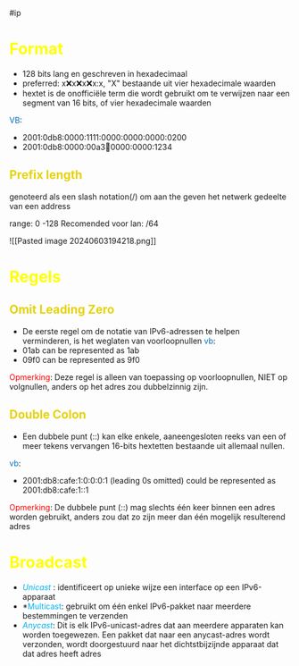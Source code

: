 #ip
# <span style="color:rgb(255, 255, 0)">Format</span>
- 128 bits lang en geschreven in hexadecimaal
- preferred:   x:x:x:x:x:x:x:x, "X" bestaande uit vier hexadecimale waarden
- hextet is de onofficiële term die wordt gebruikt om te verwijzen naar een segment van 16 bits, of vier hexadecimale waarden

<span style="color:rgb(0, 112, 192)">VB</span>:
- 2001:0db8:0000:1111:0000:0000:0000:0200
- 2001:0db8:0000:00a3:abcd:0000:0000:1234
## <span style="color:rgb(229, 211, 11)">Prefix length </span>
genoteerd als een slash notation(/) om aan the geven het netwerk gedeelte van een address

range: 0 -128 
Recomended voor lan: /64

![[Pasted image 20240603194218.png]]
#  <span style="color:rgb(255, 255, 0)">Regels</span>
## <span style="color:rgb(229, 211, 11)">Omit Leading Zero</span>
- De eerste regel om de notatie van IPv6-adressen te helpen verminderen, is het weglaten van voorloopnullen
<span style="color:rgb(0, 112, 192)">vb</span>: 
- 01ab can be represented as 1ab
- 09f0 can be represented as 9f0

<span style="color:rgb(255, 0, 0)">Opmerking</span>: Deze regel is alleen van toepassing op voorloopnullen, NIET op volgnullen, anders op het adres zou dubbelzinnig zijn.

##  <span style="color:rgb(229, 211, 11)">Double Colon</span>

- Een  dubbele punt (::) kan elke enkele, aaneengesloten reeks van een of meer tekens vervangen 16-bits hextetten bestaande uit allemaal nullen.

<span style="color:rgb(0, 112, 192)">vb</span>: 
- 2001:db8:cafe:1:0:0:0:1 (leading 0s omitted) could be represented as 2001:db8:cafe:1::1

<span style="color:rgb(255, 0, 0)">Opmerking</span>: De  dubbele punt (::) mag slechts één keer binnen een adres worden gebruikt, anders zou dat zo zijn meer dan één mogelijk resulterend adres


# <span style="color:rgb(255, 255, 0)">Broadcast </span>

- *<span style="color:rgb(0, 176, 240)">Unicast</span>* : identificeert op unieke wijze een interface op een IPv6-apparaat
- *<span style="color:rgb(0, 176, 240)">Multicast</span>: gebruikt om één enkel IPv6-pakket naar meerdere bestemmingen te verzenden
- *<span style="color:rgb(0, 176, 240)">Anycast</span>*: Dit is elk IPv6-unicast-adres dat aan meerdere apparaten kan worden toegewezen. Een pakket dat naar een anycast-adres wordt verzonden, wordt doorgestuurd naar het dichtstbijzijnde apparaat dat dat adres heeft adres